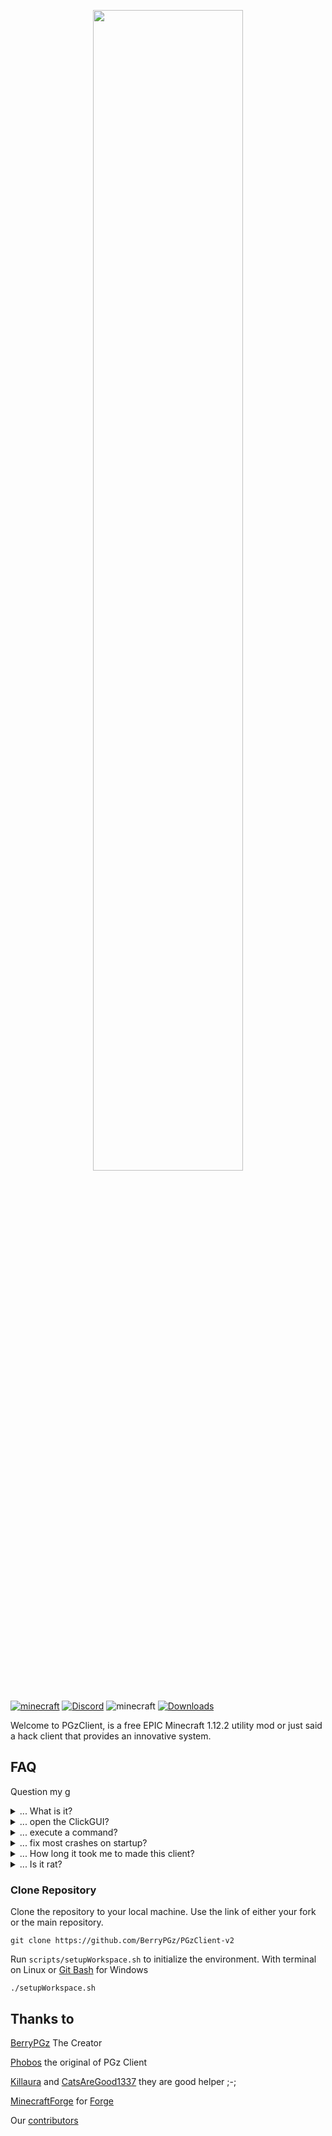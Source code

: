 <p align="center">
    <img src="https://media.discordapp.net/attachments/906531721116266528/910669472489144390/Untitled_5.png?width=1203&height=313" style="width: 69%">
</p>

[![minecraft](https://img.shields.io/badge/Minecraft-1.12.2-darkgreen.svg)](https://files.minecraftforge.net/net/minecraftforge/forge/index_1.12.2.html)
[![Discord](https://img.shields.io/discord/840168131652747264?color=darkgreen&label=discord&style=flat-round)](https://discord.gg/Qud3SutpWy)
![minecraft](https://img.shields.io/badge/Client--Prefix-.-darkgreen)
[![Downloads](https://img.shields.io/github/downloads/BerryPGz/PGzClient-v2/total?color=darkgreen)](https://github.com/BerryPGz/PGzClient-v2/releases/latest)

Welcome to PGzClient, is a free EPIC Minecraft 1.12.2 utility mod or just said a hack client that provides an innovative system.

## FAQ

Question my g

<details>
  <summary>... What is it?</summary>

> Is a phobos skid still epic tho

</details>

<details>
  <summary>... open the ClickGUI?</summary>

> Use `.Bind clickgui <Key>` & `Rshift`

</details>

<details>
  <summary>... execute a command?</summary>

> Use the ingame chat with the prefix `.`

</details>

<details>
  <summary>... fix most crashes on startup?</summary>

> Possibly you have multiple mods loaded. Forge loads mods in alphabetical order, so you can change the name of the Mod jar to make it load earlier or later. Add for example an exclamation mark to PGzClient jar to make it load first.
> Deleted the config folder or remove some client u combine with the client!

</details>

<details>
  <summary>... How long it took me to made this client?</summary>

> Abour `1 month` still now i still continue ._.

</details>
    
<details>
  <summary>... Is it rat?</summary>

> Used to! not now tho but i remove it

</details>

### Clone Repository

Clone the repository to your local machine. Use the link of either your fork or the main repository.
```
git clone https://github.com/BerryPGz/PGzClient-v2
```

Run `scripts/setupWorkspace.sh` to initialize the environment. 
With terminal on Linux or [Git Bash](https://gitforwindows.org/) for Windows
```
./setupWorkspace.sh
```

## Thanks to

[BerryPGz](https://github.com/BerryPGz) The Creator

[Phobos](https://github.com/Gopro336/CLEAN_Phobos_1.9.0-BUILDABLE-SRC) the original of PGz Client

[Killaura](https://github.com/KillAura7170) and [CatsAreGood1337](https://github.com/CatsAreGood1337) they are good helper ;-;

[MinecraftForge](https://github.com/MinecraftForge) for [Forge](https://github.com/MinecraftForge/MinecraftForge)

Our [contributors](https://github.com/BerryPGz/PGzClient/graphs/contributors)
